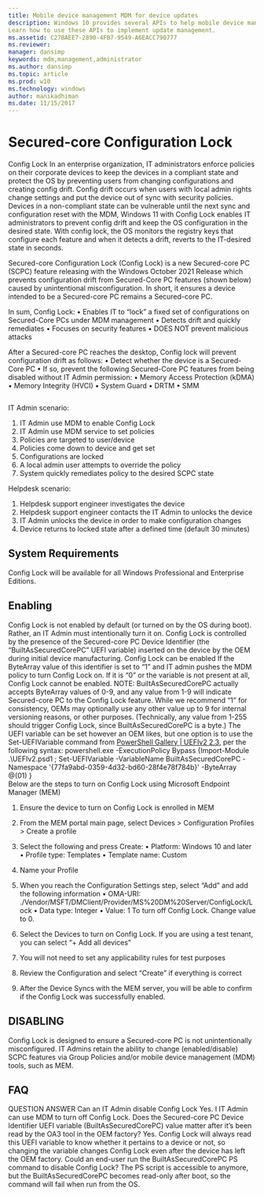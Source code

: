 ```yaml
---
title: Mobile device management MDM for device updates
description: Windows 10 provides several APIs to help mobile device management (MDM) solutions manage updates. 
Learn how to use these APIs to implement update management.
ms.assetid: C27BAEE7-2890-4FB7-9549-A6EACC790777
ms.reviewer: 
manager: dansimp
keywords: mdm,management,administrator
ms.author: dansimp
ms.topic: article
ms.prod: w10
ms.technology: windows
author: manikadhiman
ms.date: 11/15/2017
---
```


# Secured-core Configuration Lock 

Config Lock In an enterprise organization, IT administrators enforce policies on their corporate devices to keep the devices in a compliant state and protect the OS by preventing users from changing configurations and creating config drift. Config drift occurs when users with local admin rights change settings and put the device out of sync with security policies. Devices in a non-compliant state can be vulnerable until the next sync and configuration reset with the MDM, Windows 11 with Config Lock enables IT administrators to prevent config drift and keep the OS configuration in the desired state. With config lock, the OS monitors the registry keys that configure each feature and when it detects a drift, reverts to the IT-desired state in seconds.

Secured-core Configuration Lock (Config Lock) is a new Secured-core PC (SCPC) feature releasing with the Windows October 2021 Release which prevents configuration drift from Secured-Core PC features (shown below) caused by unintentional misconfiguration.  In short, it ensures a device intended to be a Secured-core PC remains a Secured-core PC.

In sum, Config Lock:
•	Enables IT to “lock” a fixed set of configurations on Secured-Core PCs under MDM management
•	Detects drift and quickly remediates
•	Focuses on security features
•	DOES NOT prevent malicious attacks

After a Secured-core PC reaches the desktop, Config lock will prevent configuration drift as follows:
•	Detect whether the device is a Secured-Core PC
•	If so, prevent the following Secured-Core PC features from being disabled without IT Admin permission:
    •	Memory Access Protection (kDMA)
    •	Memory Integrity (HVCI)
    •	System Guard
        •	DRTM
        •	SMM

<image flow>

IT Admin scenario:
1.	IT Admin use MDM to enable Config Lock
2.	IT Admin use MDM service to set policies
3.	Policies are targeted to user/device
4.	Policies come down to device and get set
5.	Configurations are locked
6.	A local admin user attempts to override the policy
7.	System quickly remediates policy to the desired SCPC state

Helpdesk scenario:
1.	Helpdesk support engineer investigates the device
2.	Helpdesk support engineer contacts the IT Admin to unlocks the device
3.	IT Admin unlocks the device in order to make configuration changes
4.	Device returns to locked state after a defined time (default 30 minutes)

## System Requirements
Config Lock will be available for all Windows Professional and Enterprise Editions.  

## Enabling
Config Lock is not enabled by default (or turned on by the OS during boot). Rather, an IT Admin must intentionally turn it on. 
Config Lock is controlled by the presence of the Secured-core PC Device Identifier (the “BuiltAsSecuredCorePC” UEFI variable) inserted on the device by the OEM during initial device manufacturing.  Config Lock can be enabled If the ByteArray value of this identifier is set to “1” and IT admin pushes the MDM policy to turn Config Lock on.  If it is “0” or the variable is not present at all, Config Lock cannot be enabled.
NOTE: BuiltAsSecuredCorePC actually accepts ByteArray values of 0-9, and any value from 1-9 will indicate Secured-core PC to the Config Lock feature.  While we recommend “1” for consistency, OEMs may optionally use any other value up to 9 for internal versioning reasons, or other purposes.  (Technically, any value from 1-255 should trigger Config Lock, since BuiltAsSecuredCorePC is a byte.)
The UEFI variable can be set however an OEM likes, but one option is to use the Set-UEFIVariable command from [PowerShell Gallery | UEFIv2 2.3](https://www.powershellgallery.com/packages/UEFIv2/2.3), per the following syntax:
powershell.exe -ExecutionPolicy Bypass {Import-Module .\UEFIv2.psd1 ;  Set-UEFIVariable -VariableName BuiltAsSecuredCorePC -Namespace '{77fa9abd-0359-4d32-bd60-28f4e78f784b}' -ByteArray @(01) }    
Below are the steps to turn on Config Lock using Microsoft Endpoint Manager (MEM)
1.	Ensure the device to turn on Config Lock is enrolled in MEM
2.	From the MEM portal main page, select Devices > Configuration Profiles > Create a profile
3.	Select the following and press Create:
•	Platform: Windows 10 and later
•	Profile type: Templates
•	Template name: Custom 

4.	Name your Profile
5.	When you reach the Configuration Settings step, select “Add” and add the following information
•	OMA-URI: ./Vendor/MSFT/DMClient/Provider/MS%20DM%20Server/ConfigLock/Lock
•	Data type: Integer
•	Value: 1
To turn off Config Lock. Change value to 0. 
 
6.	Select the Devices to turn on Config Lock. If you are using a test tenant, you can select “+ Add all devices”
7.	You will not need to set any applicability rules for test purposes
8.	Review the Configuration and select “Create” if everything is correct
9.	After the Device Syncs with the MEM server, you will be able to confirm if the Config Lock was successfully enabled.
 
 

## DISABLING
Config Lock is designed to ensure a Secured-core PC is not unintentionally misconfigured.  IT Admins retain the ability to change (enabled/disable) SCPC features via Group Policies and/or mobile device management (MDM) tools, such as MEM.
 
## FAQ
QUESTION	ANSWER
Can an IT Admin disable Config Lock	Yes.  I IT Admin can use MDM to turn off Config Lock.
Does the Secured-core PC Device Identifier UEFI variable (BuiltAsSecuredCorePC) value matter after it’s been read by the OA3 tool in the OEM factory?	Yes.  Config Lock will always read this UEFI variable to know whether it pertains to a device or not, so changing the variable changes Config Lock even after the device has left the OEM factory.
Could an end-user run the BuiltAsSecuredCorePC PS command to disable Config Lock?	The PS script is accessible to anymore, but the BuiltAsSecuredCorePC becomes read-only after boot, so the command will fail when run from the OS.


